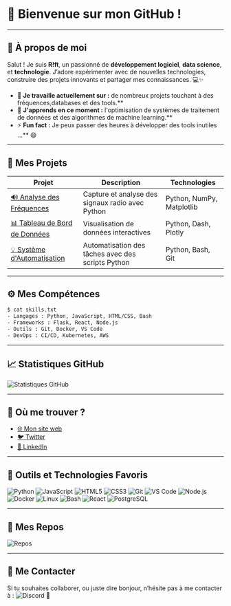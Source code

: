  # 👋 Bienvenue sur mon GitHub !
 
 ---
 
 ## 🎨 À propos de moi 
 
 Salut ! Je suis **R!ft**, un passionné de **développement logiciel**, **data science**, et **technologie**. J’adore expérimenter avec de nouvelles technologies, construire des projets innovants et partager mes connaissances. 💻✨
 
 - 🔭 **Je travaille actuellement sur :** de nombreux projets touchant à des fréquences,databases et des tools.**
 - 🌱 **J'apprends en ce moment :** l'optimisation de systèmes de traitement de données et des algorithmes de machine learning.**
 - ⚡ **Fun fact :** Je peux passer des heures à développer des tools inutiles ...** 😄
 
 ---
 
 ## 🚀 Mes Projets
 
 | Projet | Description | Technologies |
 |--------|-------------|--------------|
 | [🔊 Analyse des Fréquences](https://github.com/mon-utilisateur/mon-projet-frequences) | Capture et analyse des signaux radio avec Python | Python, NumPy, Matplotlib |
 | [📊 Tableau de Bord de Données](https://github.com/mon-utilisateur/tableau-de-bord) | Visualisation de données interactives | Python, Dash, Plotly |
 | [💡 Système d'Automatisation](https://github.com/mon-utilisateur/automation-system) | Automatisation des tâches avec des scripts Python | Python, Bash, Git |
 
 ---
 
 ## ⚙️ Mes Compétences
 
 ```bash
 $ cat skills.txt
 - Langages : Python, JavaScript, HTML/CSS, Bash
 - Frameworks : Flask, React, Node.js
 - Outils : Git, Docker, VS Code
 - DevOps : CI/CD, Kubernetes, AWS
 ```
 
 ---
 
 ## 📈 Statistiques GitHub
 
 ![Statistiques GitHub](https://github-readme-stats.vercel.app/api?username=riftdeveloppement&show_icons=true&theme=radical)
 
 ---
 
 ## 💬 Où me trouver ?
 
 - [🌐 Mon site web](https://mon-site.com)
 - [🐦 Twitter](https://twitter.com/mon-utilisateur)
 - [💼 LinkedIn](https://linkedin.com/in/mon-utilisateur)
 
 ---
 
## 🧰 Outils et Technologies Favoris

![Python](https://img.shields.io/badge/-Python-3776AB?style=flat-square&logo=python&logoColor=white)
![JavaScript](https://img.shields.io/badge/-JavaScript-F7DF1E?style=flat-square&logo=javascript&logoColor=black)
![HTML5](https://img.shields.io/badge/-HTML5-E34F26?style=flat-square&logo=html5&logoColor=white)
![CSS3](https://img.shields.io/badge/-CSS3-1572B6?style=flat-square&logo=css3&logoColor=white)
![Git](https://img.shields.io/badge/-Git-F05032?style=flat-square&logo=git&logoColor=white)
![VS Code](https://img.shields.io/badge/-VS_Code-007ACC?style=flat-square&logo=visual-studio-code&logoColor=white)
![Node.js](https://img.shields.io/badge/-Node.js-339933?style=flat-square&logo=node.js&logoColor=white)
![Docker](https://img.shields.io/badge/-Docker-2496ED?style=flat-square&logo=docker&logoColor=white)
![Linux](https://img.shields.io/badge/-Linux-FCC624?style=flat-square&logo=linux&logoColor=black)
![Bash](https://img.shields.io/badge/-Bash-4EAA25?style=flat-square&logo=gnu-bash&logoColor=white)
![React](https://img.shields.io/badge/-React-61DAFB?style=flat-square&logo=react&logoColor=black)
![PostgreSQL](https://img.shields.io/badge/-PostgreSQL-336791?style=flat-square&logo=postgresql&logoColor=white)
 
 ---
 
 ## 📂 Mes Repos
 
 ![Repos](https://github-readme-stats.vercel.app/api/top-langs/?username=riftdeveloppement&layout=compact&theme=radical)
 
 ---
 
 ## 📧 Me Contacter
 
 Si tu souhaites collaborer, ou juste dire bonjour, n’hésite pas à me contacter à : ![Discord](https://img.shields.io/badge/-wged-7289DA?style=flat-square&logo=discord&logoColor=white)
 📩
